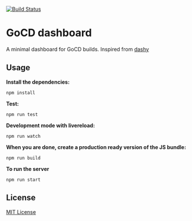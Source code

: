 [![Build Status](https://travis-ci.org/aquaraga/godash.svg?branch=master)](https://travis-ci.org/aquaraga/godash)

# GoCD dashboard

A minimal dashboard for GoCD builds.
Inspired from [dashy](https://github.com/chiku/dashy)

## Usage


__Install the dependencies:__

`npm install`

__Test:__

`npm run test`

__Development mode with livereload:__

`npm run watch`

__When you are done, create a production ready version of the JS bundle:__

`npm run build`

__To run the server__

`npm run start`

## License

[MIT License](http://opensource.org/licenses/MIT)
